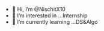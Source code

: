 - 👋 Hi, I’m @NischitX10
- 👀 I’m interested in ...Internship
- 🌱 I’m currently learning ...DS&Algo

<!---
NischitX10/NischitX10 is a ✨ special ✨ repository because its `README.md` (this file) appears on your GitHub profile.
You can click the Preview link to take a look at your changes.
--->
